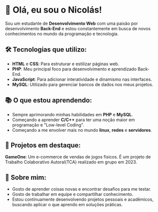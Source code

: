 # 👋 Olá, eu sou o Nicolás!

Sou um estudante de **Desenvolvimento Web** com uma paixão por desenvolvimento **Back-End** e estou constantemente em busca de novos conhecimentos no mundo da programação e tecnologia.

## 🛠️ Tecnologias que utilizo:
- **HTML** e **CSS**: Para estruturar e estilizar páginas web.
- **PHP**: Meu principal foco para desenvolvimento e aprendizado Back-End.
- **JavaScript**: Para adicionar interatividade e dinamismo nas interfaces.
- **MySQL**: Utilizado para gerenciar bancos de dados nos meus projetos.

## 📚 O que estou aprendendo:
- Sempre aprimorando minhas habilidades em **PHP** e **MySQL**.
- Começando a aprender **C/C++** para ter uma noção maior em programação e "Low-level Coding".
- Começando a me envolver mais no mundo **linux**, **redes** e **servidores**.

## 🎯 Projetos em destaque:
**GameOne**: Um e-commerce de vendas de jogos fisicos. É um projeto de Trabalho Colaborativo Autoral(TCA) realizado em grupo em 2023.

## 🚀 Sobre mim:
- Gosto de aprender coisas novas e encontrar desafios para me testar.
- Gosto de trabalhar em equipe e compartilhar conhecimento.
- Estou continuamente desenvolvendo projetos pessoais e acadêmicos, buscando aplicar o que aprendo em soluções práticas.
